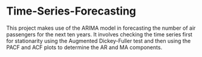 # Time-Series-Forecasting
This project makes use of the ARIMA model in forecasting the number of air passengers for the next ten years. It involves checking the time series first for stationarity using the Augmented Dickey-Fuller test and then using the PACF and ACF plots to determine the AR and MA components.
